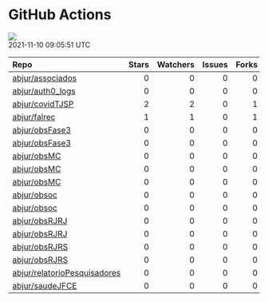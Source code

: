 GitHub Actions
================

![](https://github.com/abjur/abjStatus/workflows/Render%20Status/badge.svg)  
2021-11-10 09:05:51 UTC

| Repo                                                                            | Stars | Watchers | Issues | Forks | Status                                                                                                                                                          | Commit                                                                                                                                                                    |
| :------------------------------------------------------------------------------ | ----: | -------: | -----: | ----: | :-------------------------------------------------------------------------------------------------------------------------------------------------------------- | :------------------------------------------------------------------------------------------------------------------------------------------------------------------------ |
| [abjur/associados](https://github.com/abjur/associados)                         |     0 |        0 |      0 |     0 | [![](https://github.com/abjur/associados/workflows/deploy/badge.svg)](https://github.com/abjur/associados/actions/runs/1255144315)                              | <a href="https://github.com/abjur/associados/commit/c8a280131e0f97ec6a159d825265f4be4577e15a" title="troca remotes por devtools">c8a280</a>                               |
| [abjur/auth0\_logs](https://github.com/abjur/auth0_logs)                        |     0 |        0 |      0 |     0 | [![](https://github.com/abjur/auth0_logs/workflows/update/badge.svg)](https://github.com/abjur/auth0_logs/actions/runs/1442310400)                              | <a href="https://github.com/abjur/auth0_logs/commit/e310586e7b42a529467f91fd27abf13578313eb9" title="Update data">e31058</a>                                              |
| [abjur/covidTJSP](https://github.com/abjur/covidTJSP)                           |     2 |        2 |      0 |     1 | [![](https://github.com/abjur/covidTJSP/workflows/update-data/badge.svg)](https://github.com/abjur/covidTJSP/actions/runs/1442850476)                           | <a href="https://github.com/abjur/covidTJSP/commit/c518b1ceaba2ab250008c2e80784edc637fdef74" title="Update data">c518b1</a>                                               |
| [abjur/falrec](https://github.com/abjur/falrec)                                 |     1 |        1 |      0 |     1 | [![](https://github.com/abjur/falrec/workflows/update-data/badge.svg)](https://github.com/abjur/falrec/actions/runs/1430823557)                                 | <a href="https://github.com/abjur/falrec/commit/aab3d42de107039322db79b95569421e22a89726" title="1x por semana">aab3d4</a>                                                |
| [abjur/obsFase3](https://github.com/abjur/obsFase3)                             |     0 |        0 |      0 |     0 | [![](https://github.com/abjur/obsFase3/workflows/deploy/badge.svg)](https://github.com/abjur/obsFase3/actions/runs/1343235496)                                  | <a href="https://github.com/abjur/obsFase3/commit/e850baed22e906a21c0b8418354c60ade730f148" title="Merge branch 'master' of https://github.com/abjur/obsFase3">e850ba</a> |
| [abjur/obsFase3](https://github.com/abjur/obsFase3)                             |     0 |        0 |      0 |     0 | [![](https://github.com/abjur/obsFase3/workflows/update-data/badge.svg)](https://github.com/abjur/obsFase3/actions/runs/1288597091)                             | <a href="https://github.com/abjur/obsFase3/commit/e307a2f2e30dbc2dd1c32b378112f7200a747472" title="update-data only on repositody dispatch">e307a2</a>                    |
| [abjur/obsMC](https://github.com/abjur/obsMC)                                   |     0 |        0 |      0 |     0 | [![](https://github.com/abjur/obsMC/workflows/pkgdown/badge.svg)](https://github.com/abjur/obsMC/actions/runs/336008028)                                        | <a href="https://github.com/abjur/obsMC/commit/a370991e2c64981369dab28abb3f6bc743a6700b" title="testando deploy do livro">a37099</a>                                      |
| [abjur/obsMC](https://github.com/abjur/obsMC)                                   |     0 |        0 |      0 |     0 | [![](https://github.com/abjur/obsMC/workflows/deploy/badge.svg)](https://github.com/abjur/obsMC/actions/runs/816902116)                                         | <a href="https://github.com/abjur/obsMC/commit/1a7913f4627de1bdb46d1612b9a3296d9030ce00" title="logo abj">1a7913</a>                                                      |
| [abjur/obsMC](https://github.com/abjur/obsMC)                                   |     0 |        0 |      0 |     0 | [![](https://github.com/abjur/obsMC/workflows/update-data/badge.svg)](https://github.com/abjur/obsMC/actions/runs/1406575800)                                   | <a href="https://github.com/abjur/obsMC/commit/1a7913f4627de1bdb46d1612b9a3296d9030ce00" title="logo abj">1a7913</a>                                                      |
| [abjur/obsoc](https://github.com/abjur/obsoc)                                   |     0 |        0 |      0 |     0 | [![](https://github.com/abjur/obsoc/workflows/deploy/badge.svg)](https://github.com/abjur/obsoc/actions/runs/945222333)                                         | <a href="https://github.com/abjur/obsoc/commit/706c86dd93ac349ce4e27ae34046a406c23eb380" title="add valor mediana">706c86</a>                                             |
| [abjur/obsoc](https://github.com/abjur/obsoc)                                   |     0 |        0 |      0 |     0 | [![](https://github.com/abjur/obsoc/workflows/update-data/badge.svg)](https://github.com/abjur/obsoc/actions/runs/905680206)                                    | <a href="https://github.com/abjur/obsoc/commit/b335661d3e8c6d4bce82e3c42e788bdd4b441a36" title="atualiza categorias de decisoes e contrapedidos">b33566</a>               |
| [abjur/obsRJRJ](https://github.com/abjur/obsRJRJ)                               |     0 |        0 |      0 |     0 | [![](https://github.com/abjur/obsRJRJ/workflows/deploy/badge.svg)](https://github.com/abjur/obsRJRJ/actions/runs/1321806734)                                    | <a href="https://github.com/abjur/obsRJRJ/commit/058f5ef360fe6fdeb09b52781bac08a4520327a8" title="add median value">058f5e</a>                                            |
| [abjur/obsRJRJ](https://github.com/abjur/obsRJRJ)                               |     0 |        0 |      0 |     0 | [![](https://github.com/abjur/obsRJRJ/workflows/update-data/badge.svg)](https://github.com/abjur/obsRJRJ/actions/runs/891764492)                                | <a href="https://github.com/abjur/obsRJRJ/commit/f6ed50b13091bd47c59771df7758c55d412f144b" title="ubuntu 18">f6ed50</a>                                                   |
| [abjur/obsRJRS](https://github.com/abjur/obsRJRS)                               |     0 |        0 |      0 |     0 | [![](https://github.com/abjur/obsRJRS/workflows/deploy/badge.svg)](https://github.com/abjur/obsRJRS/actions/runs/1441228211)                                    | <a href="https://github.com/abjur/obsRJRS/commit/2722875935cf4eab247cbc9d04a3819da441bc58" title="Mudança no texto na parte de listagem de processos">272287</a>          |
| [abjur/obsRJRS](https://github.com/abjur/obsRJRS)                               |     0 |        0 |      0 |     0 | [![](https://github.com/abjur/obsRJRS/workflows/update-data/badge.svg)](https://github.com/abjur/obsRJRS/actions/runs/1435985163)                               | <a href="https://github.com/abjur/obsRJRS/commit/164ea859daeedbaae3ce8c3ed0bd2e012bae9c65" title="modifica on workflow_dispatch">164ea8</a>                               |
| [abjur/relatorioPesquisadores](https://github.com/abjur/relatorioPesquisadores) |     0 |        0 |      0 |     0 | [![](https://github.com/abjur/relatorioPesquisadores/workflows/update-data/badge.svg)](https://github.com/abjur/relatorioPesquisadores/actions/runs/1433779417) | <a href="https://github.com/abjur/relatorioPesquisadores/commit/9b3b41c1b810b959a71b5b44f4f1b27bc4854903" title="retorna para o script inicial">9b3b41</a>                |
| [abjur/saudeJFCE](https://github.com/abjur/saudeJFCE)                           |     0 |        0 |      0 |     0 | [![](https://github.com/abjur/saudeJFCE/workflows/deploy/badge.svg)](https://github.com/abjur/saudeJFCE/actions/runs/1356593152)                                | <a href="https://github.com/abjur/saudeJFCE/commit/8e4bb9dbcee6bc7c1d63a19cc20adbb449717ccd" title="scraper close #1">8e4bb9</a>                                          |
